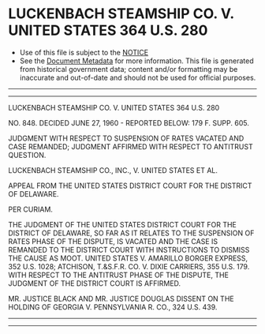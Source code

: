 ---
---

# LUCKENBACH STEAMSHIP CO. V. UNITED STATES 364 U.S. 280

* Use of this file is subject to the [NOTICE](https://github.com/publicdocs/notice/blob/master/NOTICE)
* See the [Document Metadata](../../../) for more information.
  This file is generated from historical government data; content and/or formatting may be inaccurate and out-of-date and should not be used for official purposes.

----------
----------

LUCKENBACH STEAMSHIP CO. V. UNITED STATES 364 U.S. 280

NO. 848.  DECIDED JUNE 27, 1960 - REPORTED BELOW:  179 F. SUPP. 605.

JUDGMENT WITH RESPECT TO SUSPENSION OF RATES VACATED AND CASE REMANDED; JUDGMENT AFFIRMED WITH RESPECT TO ANTITRUST QUESTION.

LUCKENBACH STEAMSHIP CO., INC., V. UNITED STATES ET AL.

APPEAL FROM THE UNITED STATES DISTRICT COURT FOR THE DISTRICT OF DELAWARE.

PER CURIAM.

THE JUDGMENT OF THE UNITED STATES DISTRICT COURT FOR THE DISTRICT OF DELAWARE, SO FAR AS IT RELATES TO THE SUSPENSION OF RATES PHASE OF THE DISPUTE, IS VACATED AND THE CASE IS REMANDED TO THE DISTRICT COURT WITH INSTRUCTIONS TO DISMISS THE CAUSE AS MOOT.  UNITED STATES V. AMARILLO BORGER EXPRESS, 352 U.S. 1028; ATCHISON, T.&S.F.R. CO. V. DIXIE CARRIERS, 355 U.S. 179.  WITH RESPECT TO THE ANTITRUST PHASE OF THE DISPUTE, THE JUDGMENT OF THE DISTRICT COURT IS AFFIRMED.

MR. JUSTICE BLACK AND MR. JUSTICE DOUGLAS DISSENT ON THE HOLDING OF GEORGIA V. PENNSYLVANIA R. CO., 324 U.S. 439.


----------
----------


